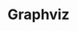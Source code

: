 # Graphviz

<include repo_url="https://github.com/foliant-docs/foliantcontrib.graphviz.git" path="README.md" sethead="2" nohead="true"></include>